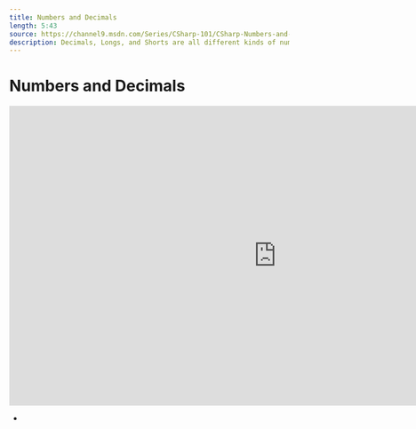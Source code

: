 ```yaml
---
title: Numbers and Decimals
length: 5:43
source: https://channel9.msdn.com/Series/CSharp-101/CSharp-Numbers-and-Decimals
description: Decimals, Longs, and Shorts are all different kinds of numbers you can use with C# and .NET when you've outgrown Integers. We'll explore the different kinds of numbers and how they behave.
---
```

# Numbers and Decimals

<iframe src="https://channel9.msdn.com/Series/CSharp-101/CSharp-Numbers-and-Decimals/player?format=html5" width="960" height="540" allowFullScreen frameBorder="0" title="C#: Numbers and Decimals [7 of 19] - Microsoft Channel 9 Video"></iframe>

- 
